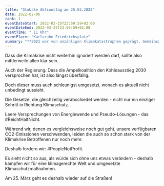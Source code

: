 ```yaml
---
title: "Globale Aktionstag am 25.03.2022"
date: 2022-02-06
rank: 1
eventDateStart: 2022-03-25T23:59:59+02:00
eventDateEnd: 2022-03-25T23:59:59+02:00
eventTime: " 11 Uhr"
eventPlace: "Karlsruhe Friedrichsplatz"
summary: "**2021 war von unzähligen Klimakatastrophen geprägt. Gemeinsam mit euch wollen wir um 11 Uhr zu einem Demoaufzug starten.**"
---
```


Dass die Klimakrise nicht weiterhin ignoriert werden darf, sollte also mittlerweile allen klar sein.

Auch der Regierung. Dass die Ampelkoalition den Kohleausstieg 2030 versprochen hat, ist also längst überfällig. 

Doch dieser muss auch schleunigst umgesetzt, wonach es aktuell nicht unbedingt aussieht. 

Die Gesetze, die gleichzeitig verabschiedet werden - nicht nur ein einziger Schritt in Richtung Klimaschutz. 

Leere Versprechungen von Energiewende und Pseudo-Lösungen - das #ReichtHaltNicht. 

Während wir, denen es vergleichsweise noch gut geht, unsere verfügbaren CO2-Emissionen verschwenden, leiden die auch so schon stark von der Klimakrise Betroffenen nur noch mehr.

Deshalb fordern wir: #PeopleNotProfit. 

Es sieht nicht so aus, als würde sich ohne uns etwas verändern - deshalb kämpfen wir für eine klimagerechte Welt und umgesetzte Klimaschutzmaßnahmen.

Am 25. März geht es deshalb wieder auf die Straßen!
